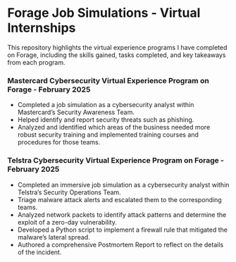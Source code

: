# Forage Job Simulations - Virtual Internships
This repository highlights the virtual experience programs I have completed on Forage, including the skills gained, tasks completed, and key takeaways from each program.

### Mastercard Cybersecurity Virtual Experience Program on Forage - February 2025

 * Completed a job simulation as a cybersecurity analyst within Mastercard’s Security Awareness Team.
 * Helped identify and report security threats such as phishing.
 * Analyzed and identified which areas of the business needed more robust security training and implemented training courses and procedures for those teams.

### Telstra Cybersecurity Virtual Experience Program on Forage - February 2025

 * Completed an immersive job simulation as a cybersecurity analyst within Telstra’s Security Operations Team.
 * Triage malware attack alerts and escalated them to the corresponding teams.
 * Analyzed network packets to identify attack patterns and determine the exploit of a zero-day vulnerability.
 * Developed a Python script to implement a firewall rule that mitigated the malware’s lateral spread.
 * Authored a comprehensive Postmortem Report to reflect on the details of the incident.
